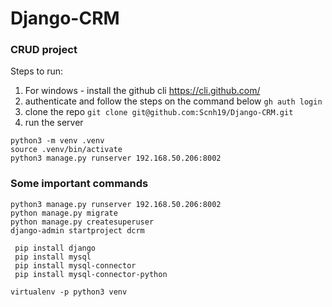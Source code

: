 # Django-CRM

### CRUD project

Steps to run:

1. For windows - install the github cli https://cli.github.com/
2. authenticate and follow the steps on the command below
```gh auth login```
3. clone the repo
``` git clone git@github.com:Scnh19/Django-CRM.git ```
4. run the server
```
python3 -m venv .venv
source .venv/bin/activate
python3 manage.py runserver 192.168.50.206:8002
```

### Some important commands
```
python3 manage.py runserver 192.168.50.206:8002
python manage.py migrate
python manage.py createsuperuser
django-admin startproject dcrm

 pip install django
 pip install mysql
 pip install mysql-connector
 pip install mysql-connector-python

virtualenv -p python3 venv

```
